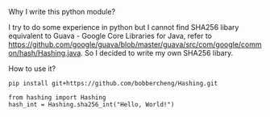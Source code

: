 Why I write this python module?

I try to do some experience in python but I cannot find SHA256 libary equivalent to Guava - Google Core Libraries for Java, refer to https://github.com/google/guava/blob/master/guava/src/com/google/common/hash/Hashing.java. So I decided to write my own SHA256 libary.

How to use it?
```
pip install git+https://github.com/bobbercheng/Hashing.git
```

```
from hashing import Hashing
hash_int = Hashing.sha256_int("Hello, World!")
```
